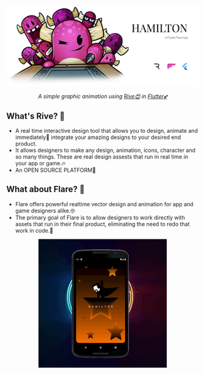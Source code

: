 
<p align="center">
  <a href="https://github.com/Singh-Shivani/Hamilton_Flare">
    <img src="images/final grroup.png" alt="Logo" style="width:500"> 
  </a>
</p>

<p align ="center"> 
<i>A simple graphic animation using <a href="https://rive.app/">Rive😍</a>  in <a href="https://flutter.dev/">Flutter💕</a> </i>
<br>

## What's Rive? 🤔

  - A real time interactive design tool that allows you to design, animate and immediately🤩 integrate your amazing designs to your desired end product.
  - It allows designers to make any design, animation, icons, character and so many things. These are real design assests that run in real time in your app or game.🔥
  - An OPEN SOURCE PLATFORM🖤
  
  
## What about Flare? 👀

  - Flare offers powerful realtime vector design and animation for app and game designers alike.🤓
  - The primary goal of Flare is to allow designers to work directly with assets that run in their final product, eliminating the need to redo that work in code.🦾
  
  
  

<p align="center">
    <img src="images/ezgif.com-crop.gif" alt="Logo" style="width:700"> 
</p>
